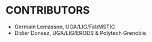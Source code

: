 # CONTRIBUTORS

* Germain Lemasson, UGA/LIG/FabMSTIC
* Didier Donsez, UGA/LIG/ERODS & Polytech Grenoble

